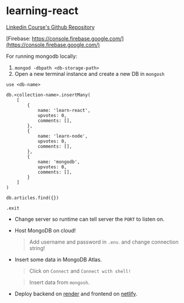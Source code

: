 # learning-react

[Linkedin Course's Github Repository](https://github.com/LinkedInLearning/react-creating-and-hosting-a-full-stack-site-3209140)

[Firebase: https://console.firebase.google.com/](https://console.firebase.google.com/)

For running mongodb locally:

1. `mongod -dbpath <db-storage-path>`
2. Open a new terminal instance and create a new DB in `mongosh`

```
use <db-name>
```

```
db.<collection-name>.insertMany(
    [
        {
            name: 'learn-react',
            upvotes: 0,
            comments: [],
        },
        {
            name: 'learn-node',
            upvotes: 0,
            comments: [],
        },
        {
            name: 'mongodb',
            upvotes: 0,
            comments: [],
        }
    ]
)
```

```
db.articles.find({})
```

```
.exit
```

<!--
# Releasing App

1. Build frontend to get browser friendly code!

```
npm run build
```

2. Copy `build` folder into backend.

3. Serve `build` files statically!

```js
app.use(express.static(path.join(__dirname, '../build')));
```

> But we added `type: module` to package.json. So `__dirname` doesnt work.
> So we need:

```js
import { fileURLToPath } from 'url';
const __filename = fileURLToPath(import.meta.url);
const __dirname = path.dirname(__filename);
```

4. Also need a route handler for requests which isnt on API route!

```
app.get(/^(?!\/api).+/, (req, res) => {
    res.sendFile(path.join(__dirname, '../build/index.html'));
});
```
-->

-   Change server so runtime can tell server the `PORT` to listen on.

-   Host MongoDB on cloud!

    > Add username and password in `.env`. and change connection string!

-   Insert some data in MongoDB Atlas.

    > Click on `Connect` and `Connect with shell!`

    > Insert data from `mongosh`.

-   Deploy backend on [render](https://learn-react.onrender.com) and frontend on [netlify](https://learn-react-mastermind.netlify.app/).

<!-- 8. Release to google cloud!

    > Make `app.yaml`

    > Make `prod-env.yaml` to have seperate environment for production and development!

    > Define `start` script in `package.json` as this will be used by GCP.

    > Go to [console.cloud.google.com](console.cloud.google.com)

    > Navigate to the firebase project name!

    > Install gcloud cli.

```
gcloud --version
gcloud auth login
gcloud config set project <project-id>
gcloud app deploy
```  -->
